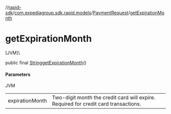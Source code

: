 //[rapid-sdk](../../../index.md)/[com.expediagroup.sdk.rapid.models](../index.md)/[PaymentRequest](index.md)/[getExpirationMonth](get-expiration-month.md)

# getExpirationMonth

[JVM]\

public final [String](https://docs.oracle.com/javase/8/docs/api/java/lang/String.html)[getExpirationMonth](get-expiration-month.md)()

#### Parameters

JVM

| | |
|---|---|
| expirationMonth | Two-digit month the credit card will expire. Required for credit card transactions. |
